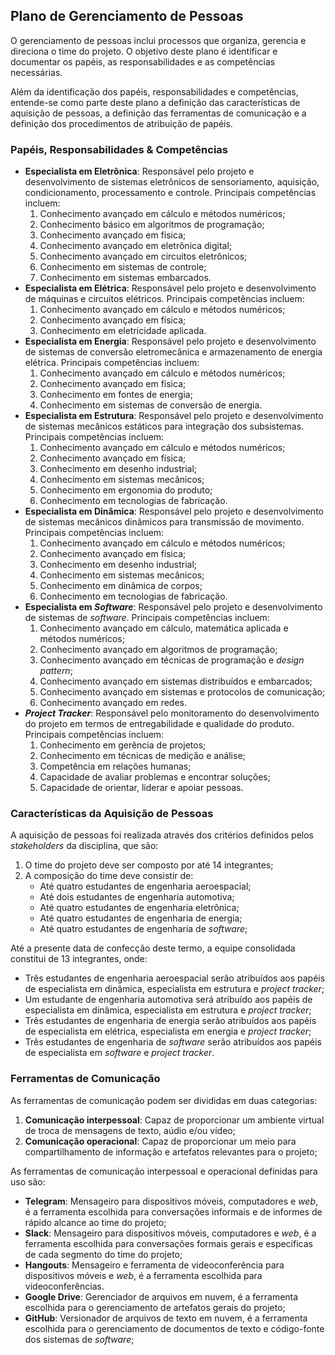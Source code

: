 ## Plano de Gerenciamento de Pessoas

O gerenciamento de pessoas inclui processos que organiza, gerencia e direciona o time do projeto. O objetivo deste plano é identificar e documentar os papéis, as responsabilidades e as competências necessárias.

Além da identificação dos papéis, responsabilidades e competências, entende-se como parte deste plano a definição das características de aquisição de pessoas, a definição das ferramentas de comunicação e a definição dos procedimentos de atribuição de papéis.

### Papéis, Responsabilidades & Competências

* **Especialista em Eletrônica**: Responsável pelo projeto e desenvolvimento de sistemas eletrônicos de sensoriamento, aquisição, condicionamento, processamento e controle. Principais competências incluem:
    1. Conhecimento avançado em cálculo e métodos numéricos;
    1. Conhecimento básico em algoritmos de programação;
    1. Conhecimento avançado em física;
    1. Conhecimento avançado em eletrônica digital;
    1. Conhecimento avançado em circuitos eletrônicos;
    1. Conhecimento em sistemas de controle;
    1. Conhecimento em sistemas embarcados.
* **Especialista em Elétrica**: Responsável pelo projeto e desenvolvimento de máquinas e circuitos elétricos. Principais competências incluem:
    1. Conhecimento avançado em cálculo e métodos numéricos;
    1. Conhecimento avançado em física;
    1. Conhecimento em eletricidade aplicada.
* **Especialista em Energia**: Responsável pelo projeto e desenvolvimento de sistemas de conversão eletromecânica e armazenamento de energia elétrica. Principais competências incluem:
    1. Conhecimento avançado em cálculo e métodos numéricos;
    1. Conhecimento avançado em física;
    1. Conhecimento em fontes de energia;
    1. Conhecimento em sistemas de conversão de energia.
* **Especialista em Estrutura**: Responsável pelo projeto e desenvolvimento de sistemas mecânicos estáticos para integração dos subsistemas. Principais competências incluem:
    1. Conhecimento avançado em cálculo e métodos numéricos;
    1. Conhecimento avançado em física;
    1. Conhecimento em desenho industrial;
    1. Conhecimento em sistemas mecânicos;
    1. Conhecimento em ergonomia do produto;
    1. Conhecimento em tecnologias de fabricação.
* **Especialista em Dinâmica**: Responsável pelo projeto e desenvolvimento de sistemas mecânicos dinâmicos para transmissão de movimento. Principais competências incluem:
    1. Conhecimento avançado em cálculo e métodos numéricos;
    1. Conhecimento avançado em física;
    1. Conhecimento em desenho industrial;
    1. Conhecimento em sistemas mecânicos;
    1. Conhecimento em dinâmica de corpos;
    1. Conhecimento em tecnologias de fabricação.
* **Especialista em _Software_**: Responsável pelo projeto e desenvolvimento de sistemas de _software_. Principais competências incluem:
    1. Conhecimento avançado em cálculo, matemática aplicada e métodos numéricos;
    1. Conhecimento avançado em algoritmos de programação;
    1. Conhecimento avançado em técnicas de programação e _design pattern_;
    1. Conhecimento avançado em sistemas distribuídos e embarcados;
    1. Conhecimento avançado em sistemas e protocolos de comunicação;
    1. Conhecimento avançado em redes.
* **_Project Tracker_**: Responsável pelo monitoramento do desenvolvimento do projeto em termos de entregabilidade e qualidade do produto. Principais competências incluem:
    1. Conhecimento em gerência de projetos;
    1. Conhecimento em técnicas de medição e análise;
    1. Competência em relações humanas;
    1. Capacidade de avaliar problemas e encontrar soluções;
    1. Capacidade de orientar, liderar e apoiar pessoas.

### Características da Aquisição de Pessoas

A aquisição de pessoas foi realizada através dos critérios definidos pelos _stakeholders_ da disciplina, que são:

1. O time do projeto deve ser composto por até 14 integrantes;
1. A composição do time deve consistir de:
    * Até quatro estudantes de engenharia aeroespacial;
    * Até dois estudantes de engenharia automotiva;
    * Até quatro estudantes de engenharia eletrônica;
    * Até quatro estudantes de engenharia de energia;
    * Até quatro estudantes de engenharia de _software_;

Até a presente data de confecção deste termo, a equipe consolidada constitui de 13 integrantes, onde:

* Três estudantes de engenharia aeroespacial serão atribuídos aos papéis de especialista em dinâmica, especialista em estrutura e _project tracker_;
* Um estudante de engenharia automotiva será atribuído aos papéis de especialista em dinâmica, especialista em estrutura e _project tracker_;
* Três estudantes de engenharia de energia serão atribuídos aos papéis de especialista em elétrica, especialista em energia e _project tracker_;
* Três estudantes de engenharia de _software_ serão atribuídos aos papéis de especialista em _software_ e _project tracker_.

### Ferramentas de Comunicação

As ferramentas de comunicação podem ser divididas em duas categorias:

1. **Comunicação interpessoal**: Capaz de proporcionar um ambiente virtual de troca de mensagens de texto, aúdio e/ou vídeo;
1. **Comunicação operacional**: Capaz de proporcionar um meio para compartilhamento de informação e artefatos relevantes para o projeto;

As ferramentas de comunicação interpessoal e operacional definidas para uso são:

* **Telegram**: Mensageiro para dispositivos móveis, computadores e _web_, é a ferramenta escolhida para conversações informais e de informes de rápido alcance ao time do projeto;
* **Slack**: Mensageiro para dispositivos móveis, computadores e _web_, é a ferramenta escolhida para conversações formais gerais e específicas de cada segmento do time do projeto;
* **Hangouts**: Mensageiro e ferramenta de videoconferência para dispositivos móveis e _web_, é a ferramenta escolhida para videoconferências.
* **Google Drive**: Gerenciador de arquivos em nuvem, é a ferramenta escolhida para o gerenciamento de artefatos gerais do projeto;
* **GitHub**: Versionador de arquivos de texto em nuvem, é a ferramenta escolhida para o gerenciamento de documentos de texto e código-fonte dos sistemas de _software_;
